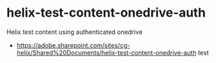 # helix-test-content-onedrive-auth

Helix test content using authenticated onedrive

- https://adobe.sharepoint.com/sites/cg-helix/Shared%20Documents/helix-test-content-onedrive-auth
test
